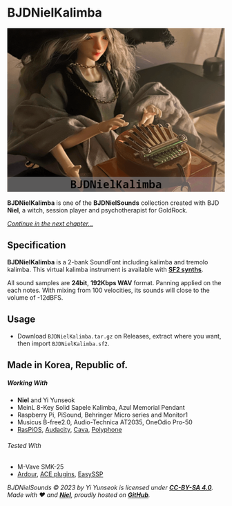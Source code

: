 # BJDNielKalimba

![BJDNielKalimba](https://github.com/YGGDRASIL-STUDIO/BJDNielSounds/blob/main/images/BJDNielKalimba.png)

**BJDNielKalimba** is one of the **BJDNielSounds** collection created with BJD **Niel**, a witch, session player and psychotherapist for GoldRock.

_[Continue in the next chapter...](https://github.com/YGGDRASIL-STUDIO/BJDNielSounds/tree/main/BJDNielRajiao)_

## Specification

**BJDNielKalimba** is a 2-bank SoundFont including kalimba and tremolo kalimba. This virtual kalimba instrument is available with **[SF2 synths](https://www.fluidsynth.org/)**.

All sound samples are **24bit**, **192Kbps WAV** format. Panning applied on the each notes. With mixing from 100 velocities, its sounds will close to the volume of -12dBFS.

## Usage

- Download `BJDNielKalimba.tar.gz` on Releases, extract where you want, then import `BJDNielKalimba.sf2`.

## Made in Korea, Republic of.

##### Working With

- **Niel** and Yi Yunseok
- MeinL 8-Key Solid Sapele Kalimba, Azul Memorial Pendant
- Raspberry Pi, PiSound, Behringer Micro series and Monitor1
- Musicus B-free2.0, Audio-Technica AT2035, OneOdio Pro-50
- [RasPiOS](https://www.raspberrypi.com/software/), [Audacity](https://www.audacityteam.org/), [Cava](https://github.com/karlstav/cava), [Polyphone](https://www.polyphone-soundfonts.com/)

###### Tested With

- M-Vave SMK-25
- [Ardour](https://ardour.org/), [ACE plugins](https://manual.ardour.org/plugins-filters/), [EasySSP](https://au.tomatl.org/)

_BJDNielSounds :copyright: 2023 by Yi Yunseok is licensed under **[CC-BY-SA 4.0](https://creativecommons.org/licenses/by-sa/4.0/)**. Made with :heart: and **[Niel](https://s.click.aliexpress.com/e/_oDj63f7)**, proudly hosted on **[GitHub](https://github.com/)**._

